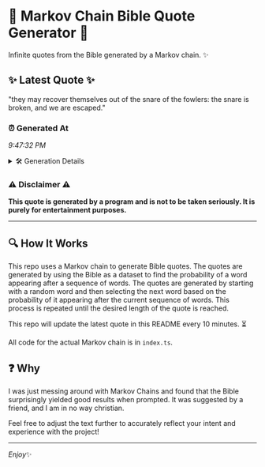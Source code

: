 # 📖 Markov Chain Bible Quote Generator 📖

Infinite quotes from the Bible generated by a Markov chain. ✨

## ✨ Latest Quote ✨
"they may recover themselves out of the snare of the fowlers: the snare is broken, and we are escaped."

### ⏰ Generated At
*9:47:32 PM*

<details>
    <summary>🛠️ Generation Details</summary>
    <p>
        <strong>🌱 Seed:</strong> they<br>
        <strong>🔄 Iterations:</strong> 18<br>
        <strong>📜 Context History:</strong><br>[ they ]: may<br>[ they, may ]: recover<br>[ they, may, recover ]: themselves<br>[ they, may, recover, themselves ]: out<br>[ they, may, recover, themselves, out ]: of<br>[ they, may, recover, themselves, out, of ]: the<br>[ may, recover, themselves, out, of, the ]: snare<br>[ recover, themselves, out, of, the, snare ]: of<br>[ themselves, out, of, the, snare, of ]: the<br>[ out, of, the, snare, of, the ]: fowlers:<br>[ of, the, snare, of, the, fowlers: ]: the<br>[ the, snare, of, the, fowlers:, the ]: snare<br>[ snare, of, the, fowlers:, the, snare ]: is<br>[ of, the, fowlers:, the, snare, is ]: broken,<br>[ the, fowlers:, the, snare, is, broken, ]: and<br>[ fowlers:, the, snare, is, broken,, and ]: we<br>[ the, snare, is, broken,, and, we ]: are<br>[ snare, is, broken,, and, we, are ]: escaped.<br>
    </p>
</details>

### ⚠️ Disclaimer ⚠️
**This quote is generated by a program and is not to be taken seriously. It is purely for entertainment purposes.**

---

## 🔍 How It Works

This repo uses a Markov chain to generate Bible quotes. The quotes are generated by using the Bible as a dataset to find the probability of a word appearing after a sequence of words. The quotes are generated by starting with a random word and then selecting the next word based on the probability of it appearing after the current sequence of words. This process is repeated until the desired length of the quote is reached.

This repo will update the latest quote in this README every 10 minutes. ⏳

All code for the actual Markov chain is in `index.ts`.

## ❓ Why

I was just messing around with Markov Chains and found that the Bible surprisingly yielded good results when prompted. 
It was suggested by a friend, and I am in no way christian.

Feel free to adjust the text further to accurately reflect your intent and experience with the project!

---

*Enjoy*✨
